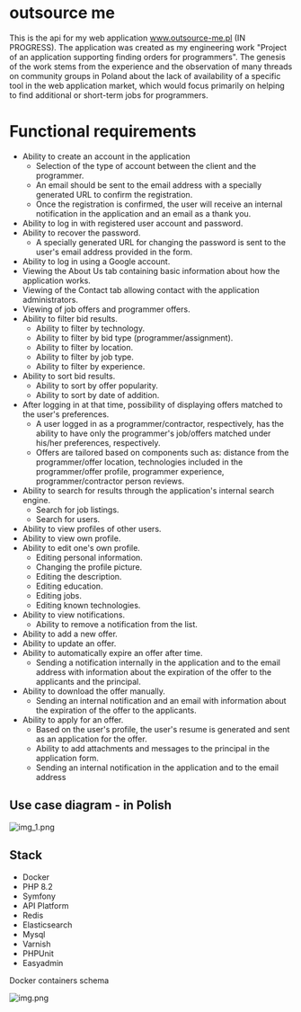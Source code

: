 # outsource me

This is the api for my web application www.outsource-me.pl (IN PROGRESS). The application was created as my engineering work "Project of an application supporting finding orders for programmers". The genesis of the work stems from the  experience and the observation of many threads on community groups in Poland about the lack of availability of a specific tool in the web application market, which would focus primarily on helping to find additional or short-term jobs for programmers.

# Functional requirements
- Ability to create an account in the application 
  - Selection of the type of account between the client and the programmer. 
  - An email should be sent to the email address with a specially generated URL to confirm the registration. 
  - Once the registration is confirmed, the user will receive an internal notification in the application and an email as a thank you.
- Ability to log in with registered user account and password.
- Ability to recover the password. 
  - A specially generated URL for changing the password is sent to the user's email address provided in the form.
- Ability to log in using a Google account.
- Viewing the About Us tab containing basic information about how the application works.
- Viewing of the Contact tab allowing contact with the application administrators.
- Viewing of job offers and programmer offers.
- Ability to filter bid results.
  - Ability to filter by technology.
  - Ability to filter by bid type (programmer/assignment).
  - Ability to filter by location.
  - Ability to filter by job type.
  - Ability to filter by experience.
- Ability to sort bid results.
  - Ability to sort by offer popularity.
  - Ability to sort by date of addition.
- After logging in at that time, possibility of displaying offers matched to the user's preferences.
  - A user logged in as a programmer/contractor, respectively, has the ability to have only the programmer's job/offers matched under his/her preferences, respectively.
  - Offers are tailored based on components such as: distance from the programmer/offer location, technologies included in the programmer/offer profile, programmer experience, programmer/contractor person reviews.
- Ability to search for results through the application's internal search engine.
  - Search for job listings.
  - Search for users.
- Ability to view profiles of other users.
- Ability to view own profile.
- Ability to edit one's own profile.
  - Editing personal information.
  - Changing the profile picture.
  - Editing the description.
  - Editing education.
  - Editing jobs.
  - Editing known technologies.
- Ability to view notifications.
  - Ability to remove a notification from the list.
- Ability to add a new offer.
- Ability to update an offer.
- Ability to automatically expire an offer after time.
  - Sending a notification internally in the application and to the email address with information about the expiration of the offer to the applicants and the principal.
- Ability to download the offer manually.
  - Sending an internal notification and an email with information about the expiration of the offer to the applicants.
- Ability to apply for an offer.
  - Based on the user's profile, the user's resume is generated and sent as an application for the offer.
  - Ability to add attachments and messages to the principal in the application form.
  - Sending an internal notification in the application and to the email address

## Use case diagram - in Polish
![img_1.png](img_1.png)

## Stack
- Docker
- PHP 8.2
- Symfony
- API Platform
- Redis
- Elasticsearch
- Mysql
- Varnish
- PHPUnit
- Easyadmin



Docker containers schema

![img.png](img.png)


